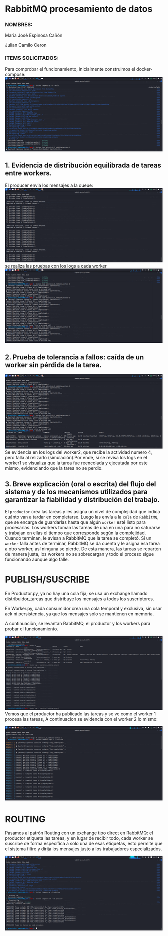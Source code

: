 # RabbitMQ procesamiento de datos
### NOMBRES:
 Marìa Josè Espinosa Cañòn

 Julian Camilo Ceron



### ITEMS SOLICITADOS:

Para comprobar el funcionamiento, inicialmente construimos el docker-compose:
![Diagrama](images/image2.png)

## 1. Evidencia de distribución equilibrada de tareas entre workers.
El producer envia los mensajes a la queue:
![Diagrama](images/image4.png)
se realiza las pruebas con los logs a cada worker
![Diagrama](images/image3.png)

## 2. Prueba de tolerancia a fallos: caída de un worker sin pérdida de la tarea.
![Diagrama](images/image5.png)
Se evidencia en los logs del worker2, que recibe la actividad numero 4, pero falla al relizarlo (simulaciòn).Por ende, si se revisa los logs en el worker1 se visualiza que la tarea fue reencolada y ejecutada por este mismo, evidenciando que la tarea no se perdio.



## 3. Breve explicación (oral o escrita) del flujo del sistema y de los mecanismos utilizados para garantizar la fiabilidad y distribución del trabajo.

El `productor` crea las tareas y les asigna un nivel de complejidad que indica cuánto van a tardar en completarse. Luego las envía a la `cola` de `RabbitMQ`, que se encarga de guardarlas hasta que algún `worker` esté listo para procesarlas. Los workers toman las tareas de una en una para no saturarse y trabajan en ellas el tiempo que corresponde según la complejidad. Cuando terminan, le avisan a RabbitMQ que la tarea se completó. Si un `worker` falla antes de terminar, RabbitMQ se da cuenta y le asigna esa tarea a otro worker, así ninguna se pierde. De esta manera, las tareas se reparten de manera justa, los workers no se sobrecargan y todo el proceso sigue funcionando aunque algo falle.

# PUBLISH/SUSCRIBE

En Productor.py, ya no hay una cola fija; se usa un exchange llamado distribuidor_tareas que distribuye los mensajes a todos los suscriptores.

En Worker.py, cada consumidor crea una cola temporal y exclusiva, sin usar ack ni persistencia, ya que los mensajes solo se mantienen en memoria.

A continuaciòn, se levantan RabbitMQ, el productor y los workers para probar el funcionamiento.

![Diagrama](images/image2-1.png)
Vemos que el productor ha publicado las tareas y  se ve como el worker 1 procesa las tareas, A continuacion se evidencia con el worker 2 lo mismo:

![Diagrama](images/image2-2.png)

# ROUTING
Pasamos al patrón Routing con un exchange tipo direct en RabbitMQ: el productor etiqueta las tareas, y en lugar de recibir todo, cada worker se suscribe de forma específica a solo una de esas etiquetas, esto permite que el sistema filtre y dirija los mensajes justo a los trabajadores especializados.

![Diagrama](images/image2-3.png)
